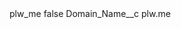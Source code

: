 <?xml version="1.0" encoding="UTF-8"?>
<CustomMetadata xmlns="http://soap.sforce.com/2006/04/metadata" xmlns:xsi="http://www.w3.org/2001/XMLSchema-instance" xmlns:xsd="http://www.w3.org/2001/XMLSchema">
    <label>plw_me</label>
    <protected>false</protected>
    <values>
        <field>Domain_Name__c</field>
        <value xsi:type="xsd:string">plw.me</value>
    </values>
</CustomMetadata>
